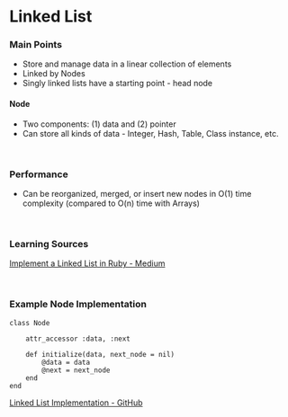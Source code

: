 # Linked List

### Main Points
- Store and manage data in a linear collection of elements
- Linked by Nodes
- Singly linked lists have a starting point - head node

#### Node
- Two components: (1) data and (2) pointer
- Can store all kinds of data - Integer, Hash, Table, Class instance, etc.

<br>

### Performance
- Can be reorganized, merged, or insert new nodes in O(1) time complexity (compared to O(n) time with Arrays)

<br>

### Learning Sources
[Implement a Linked List in Ruby - Medium](https://medium.com/analytics-vidhya/implement-a-linked-list-in-ruby-2aae925acd9c)


<br>

### Example Node Implementation
```
class Node
    
    attr_accessor :data, :next

    def initialize(data, next_node = nil)
        @data = data
        @next = next_node
    end
end
```
[Linked List Implementation - GitHub](https://gist.github.com/wyy1234567/271c053ee5f01bd3b317bca668c81fec)
